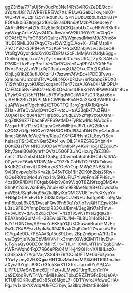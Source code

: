 ggZ3n5a/77FsUj5ny0uxPd0Ne14Rn3vlRGyZeDE/9cc=
aYqXrJU817c1WRRYBREiVd7Xs1R1AwGGebQ1kwjpnK0=
WU+tvFRCLqFrZ57HRbuhCOlISPhiDUbQcbpLh2LxKBY=
EOfVJk0i6Z9qngaG16/O5kialiDNmDKMzbPUSedoeyY=
AkAmlHNHa4ZRu0RzElie3GDCKQqpbUxO+cHFWl6XkRI=
qpWkqpCri+zWyv241EuJIswVmVf2IHBfOVt7jkx7JqQ=
OOX6H2YsFbOP83YlQulrz+7R/WgnesdMoxM9/iS7nx8=
1fUE85lML3Os7AqyC7o+l5WrZjgD/Ao+X+U7aFMaplI=
7hOzYSOk30PtHoWXt/sKoF4+3zsQDnbjWswJ3irzeO8=
VtpBgVGyohddoXn40xZDiRfas2cRLMMjAzr2Udyk6gg=
GmMkphpgib+u27njYyT7ncmb0fu9xvURQjLZpXnSAHU=
P76lKHLkzEIepBreLIVcVQqPG4xIol1+qRFK4VYX9hE=
I1vVpPozyZzpVFLdAjCRsufxvqXU/ZO/+e01hZfKa34=
ObjLgQ1k28BufIJOCzHJ+7szwm7dVtEc+liPDD3Fvws=
XraubumUnzobhlTcvAQGLbNX+0RlJw+jmRabppSRDX0=
Y1StVnDsgvpKURcBkqqan01Ts472xsAJGVe0/HMhQPU=
CaFG4b5BvF5MCseHc850OeJms1UE6KdSW9PxWGoDm9U=
i/Pyie9Xn2/BbFlTNdU579V1qdWCdWfXPzCRf8aAx6o=
ylAEU62BIx2UNPLMrhCWP9kePixN+Xa2Sa3b/WRKRsI=
JuAjW/s+nPJgchhit2/ETOGTTQli1brg1gnUXfbQrg4=
ZHaIxJtTeDvpAdjQvrrOz7+vtcU+tsA23qBxT7uZRiU=
XOjXkT8k1qUe4a7fIHjrBooCSfuqEZVx2mgt7c6DOsM=
xjqZ8K9irZ7ZbacaPVFFS9AtMD+TyRlcwINqlNA/SdE=
lVzqurh6fz1YksQR9qeaQeBvMlEj/yiJ97LxVQ26Ics=
q2Q52vfUjpfHGQwY29HS3QHDdIS8JnDkN7AtyCzbq5c=
llmeoQ6Wu1eWeZYrn/RlpaDYXFCJPHsnf2fL8pyYtSc=
heiaxp11Sr34EoNGm5ZAt4IkwIOlLS1XRZSRGGYbnl4=
D6ttiZQsTW1NNG6UGDaVVfxMIbMy4Kwi1KbgHZZgeuY=
Rhy7oeeiB0oI0yhrfhQV/zU5Q6F3J/hQHcurg7aZ3B8=
nmDc31aZmTsbU4IrT35KgqC0wmi4a6dhFJHC4ZVJk1A=
00yeYkeF6atk5TRlWjNc+G9Zr1uCpHkTGtEt5D/Tukw=
kKdN2Cx0xrviLt03vIurzvS7OeVrOupiMWp2PNBB/iA=
9vl3Fqvpvq1xRxKrw2juG4SvTCb1NHZCKOh2bjs25Rw=
OOs4R0rp8ylo4uYysx14y5NGJFiU7YiwpPnn3FPH8rU=
4xz8OtR/iDMH1CtgebGMx9v8n9VJq0T8ZJ9fscgOMSA=
8hnKY2siSvVsnE9Fy7muHM2m9E8lAeNqd/8+O2lwdx0=
mWS5b/S/g6vkg95u2kJIjKyiXqQMtGVUETovYeXXypY=
+NRgDE0PmEvOrFO6SklXMjaCU7eN+UJsdtge9D+o9gM=
mP5LusL6kQ8/DweaFQw9Fn53q1Ys7joTvaQHTZqwk3I=
L3sLi9F8QYfnnpDodpIR33XuUBmM/3eg9jt97a1tFmw=
x+34LIov+d/KJd2qDcj7o4T+hzpT0SvKYnvai2gq82s=
EEAXlroGGprMH1i+2BEwlb97kJ/M+FiL8UB14oIR4C8=
FJY1+GlNOvv/ASFvuZnFKKlpYQUBC5uwa/Brarc6MzE=
9xGd7KdPPyxvUy4s8cS5JZ9vxkClqEr5e6Y7wuuu/UE=
tCYgs4e9OJ7PEAAV3p15oS9LbcsI2BpZm5penA7h1z0=
va/Og9Yje1V8aCbVIM/VNHix3rnmKQWdQIM1THrvElw=
IJFg1vaQyOGDZOnRNHt5HtvFHLrnHCWLMTHmTzgbSmM=
nWRmWqh6rFqX7RG6ePR/04MH+j49QHbr/X/l1iHLaz0=
q3S8pX6Z7VrarVxijVSS4Rv76fCQ64/FTM+0dFxKyxo=
TYu6y+my2VHSQgezHHT3LvMadmzMP8tZiHTE1S1mJio=
aXycZ3YrgIul83CxE3fo53mX1TXRls+spxoRYuYPjCA=
LiPFUL7ArSrVBmc6DjjH1ztj+JLMwtGFJrgf1LohTmY=
Ja9DXpdRvWT4VumMjjHu9oLTbbu5RZZhfGFcBoIJe0A=
KTUj1KDKRuuj5eOb85/z6MgdL7+CDTYwfxJXfdwuCHA=
FgJrw1xIdkYXVdqAUkFC51bjwj5aBIlrq2M2stE8o5M=
